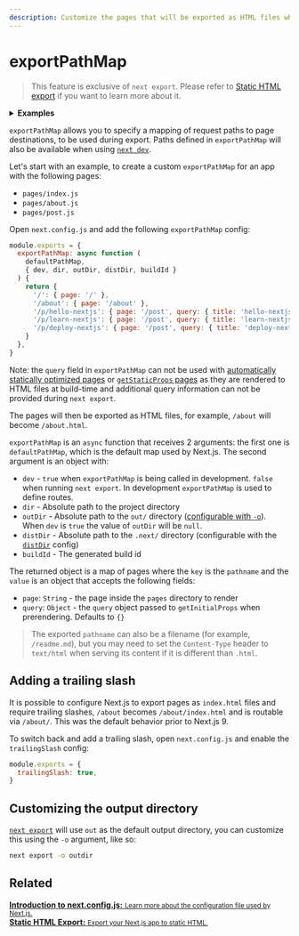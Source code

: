 ```yaml
---
description: Customize the pages that will be exported as HTML files when using `next export`.
---
```


# exportPathMap

> This feature is exclusive of `next export`. Please refer to [Static HTML export](/docs/advanced-features/static-html-export.md) if you want to learn more about it.

<details>
  <summary><b>Examples</b></summary>
  <ul>
    <li><a href="https://github.com/vercel/next.js/tree/canary/examples/with-static-export">Static Export</a></li>
  </ul>
</details>

`exportPathMap` allows you to specify a mapping of request paths to page destinations, to be used during export. Paths defined in `exportPathMap` will also be available when using [`next dev`](/docs/api-reference/cli.md#development).

Let's start with an example, to create a custom `exportPathMap` for an app with the following pages:

- `pages/index.js`
- `pages/about.js`
- `pages/post.js`

Open `next.config.js` and add the following `exportPathMap` config:

```js
module.exports = {
  exportPathMap: async function (
    defaultPathMap,
    { dev, dir, outDir, distDir, buildId }
  ) {
    return {
      '/': { page: '/' },
      '/about': { page: '/about' },
      '/p/hello-nextjs': { page: '/post', query: { title: 'hello-nextjs' } },
      '/p/learn-nextjs': { page: '/post', query: { title: 'learn-nextjs' } },
      '/p/deploy-nextjs': { page: '/post', query: { title: 'deploy-nextjs' } },
    }
  },
}
```

Note: the `query` field in `exportPathMap` can not be used with [automatically statically optimized pages](/docs/advanced-features/automatic-static-optimization) or [`getStaticProps` pages](https://nextjs.org/docs/basic-features/data-fetching#getstaticprops-static-generation) as they are rendered to HTML files at build-time and additional query information can not be provided during `next export`.

The pages will then be exported as HTML files, for example, `/about` will become `/about.html`.

`exportPathMap` is an `async` function that receives 2 arguments: the first one is `defaultPathMap`, which is the default map used by Next.js. The second argument is an object with:

- `dev` - `true` when `exportPathMap` is being called in development. `false` when running `next export`. In development `exportPathMap` is used to define routes.
- `dir` - Absolute path to the project directory
- `outDir` - Absolute path to the `out/` directory ([configurable with `-o`](#customizing-the-output-directory)). When `dev` is `true` the value of `outDir` will be `null`.
- `distDir` - Absolute path to the `.next/` directory (configurable with the [`distDir`](/docs/api-reference/next.config.js/setting-a-custom-build-directory.md) config)
- `buildId` - The generated build id

The returned object is a map of pages where the `key` is the `pathname` and the `value` is an object that accepts the following fields:

- `page`: `String` - the page inside the `pages` directory to render
- `query`: `Object` - the `query` object passed to `getInitialProps` when prerendering. Defaults to `{}`

> The exported `pathname` can also be a filename (for example, `/readme.md`), but you may need to set the `Content-Type` header to `text/html` when serving its content if it is different than `.html`.

## Adding a trailing slash

It is possible to configure Next.js to export pages as `index.html` files and require trailing slashes, `/about` becomes `/about/index.html` and is routable via `/about/`. This was the default behavior prior to Next.js 9.

To switch back and add a trailing slash, open `next.config.js` and enable the `trailingSlash` config:

```js
module.exports = {
  trailingSlash: true,
}
```

## Customizing the output directory

[`next export`](/docs/advanced-features/static-html-export.md#how-to-use-it) will use `out` as the default output directory, you can customize this using the `-o` argument, like so:

```bash
next export -o outdir
```

## Related

<div class="card">
  <a href="/docs/api-reference/next.config.js/introduction.md">
    <b>Introduction to next.config.js:</b>
    <small>Learn more about the configuration file used by Next.js.</small>
  </a>
</div>

<div class="card">
  <a href="/docs/advanced-features/static-html-export.md">
    <b>Static HTML Export:</b>
    <small>Export your Next.js app to static HTML.</small>
  </a>
</div>
